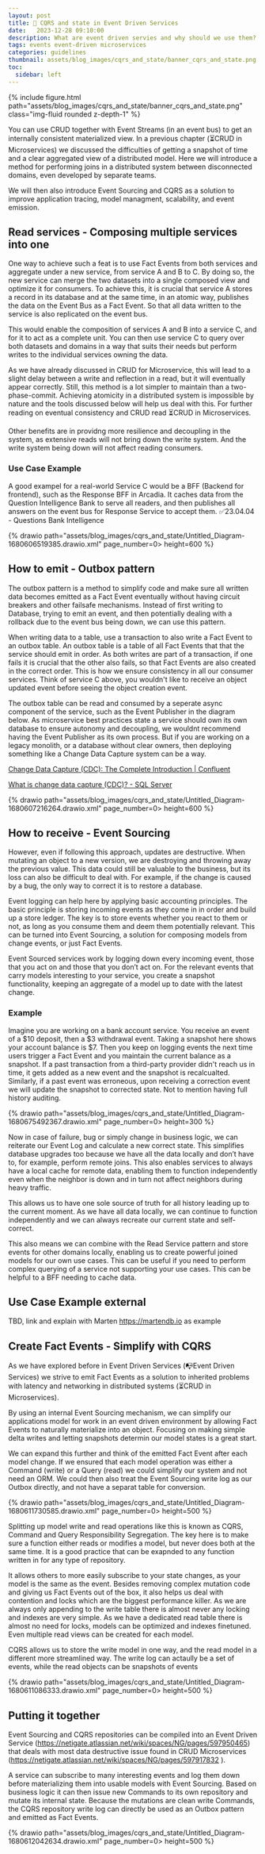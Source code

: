 ```yaml
---
layout: post
title: 🎏 CQRS and state in Event Driven Services
date:   2023-12-28 09:10:00
description: What are event driven servies and why should we use them?
tags: events event-driven microservices
categories: guidelines
thumbnail: assets/blog_images/cqrs_and_state/banner_cqrs_and_state.png
toc:
  sidebar: left
---
```


{% include figure.html path="assets/blog_images/cqrs_and_state/banner_cqrs_and_state.png" class="img-fluid rounded z-depth-1" %}

You can use CRUD together with Event Streams (in an event bus) to get an internally consistent materialized view. In a previous chapter (:hourglass_flowing_sand:CRUD in Microservices) we discussed the difficulties of getting a snapshot of time and a clear aggregated view of a distributed model. Here we will introduce a method for performing joins in a distributed system between disconnected domains, even developed by separate teams.

We will then also introduce Event Sourcing and CQRS as a solution to improve application tracing, model managment, scalability, and event emission.

## Read services - Composing multiple services into one

One way to achieve such a feat is to use Fact Events from both services and aggregate under a new service, from service A and B to C. By doing so, the new service can merge the two datasets into a single composed view and optimize it for consumers. To achieve this, it is crucial that service A stores a record in its database and at the same time, in an atomic way, publishes the data on the Event Bus as a Fact Event. So that all data written to the service is also replicated on the event bus.

This would enable the composition of services A and B into a service C, and for it to act as a complete unit. You can then use service C to query over both datasets and domains in a way that suits their needs but perform writes to the individual services owning the data.

As we have already discussed in CRUD for Microservice, this will lead to a slight delay between a write and reflection in a read, but it will eventually appear correctly. Still, this method is a lot simpler to maintain than a two-phase-commit. Achieving atomicity in a distributed system is impossible by nature and the tools discussed below will help us deal with this. For further reading on eventual consistency and CRUD read :hourglass_flowing_sand:CRUD in Microservices.

Other benefits are in providng more resilience and decoupling in the system, as extensive reads will not bring down the write system. And the write system being down will not affect reading consumers. 

### Use Case Example
A good exampel for a real-world Service C would be a BFF (Backend for frontend), such as the Response BFF in Arcadia. It caches data from the Question Intelligence Bank to serve all readers, and then publishes all answers on the event bus for Response Service to accept them.  :white_check_mark:23.04.04 - Questions Bank Intelligence 

{% drawio path="assets/blog_images/cqrs_and_state/Untitled_Diagram-1680606519385.drawio.xml" page_number=0> height=600 %}

## How to emit - Outbox pattern  
The outbox pattern is a method to simplify code and make sure all written data becomes emitted as a Fact Event eventually without having circuit breakers and other failsafe mechanisms. Instead of first writing to Database, trying to emit an event, and then potentially dealing with a rollback due to the event bus being down, we can use this pattern.

When writing data to a table, use a transaction to also write a Fact Event to an outbox table. An outbox table is a table of all Fact Events that that the service should emit in order. As both writes are part of a transaction, if one fails it is crucial that the other also fails, so that Fact Events are also created in the correct order. This is how we ensure consistency in all our consumer services. Think of service C above, you wouldn't like to receive an object updated event before seeing the object creation event.

The outbox table can be read and consumed by a seperate async component of the service, such as the Event Publisher in the diagram below. As microservice best practices state a service should own its own database to ensure autonomy and decoupling, we wouldnt recommend having the Event Publisher as its own process. But if you are working on a legacy monolith, or a database without clear owners, then deploying something like a Change Data Capture system can be a way. 

[Change Data Capture (CDC): The Complete Introduction | Confluent](https://www.confluent.io/learn/change-data-capture/)

[What is change data capture (CDC)? - SQL Server](https://learn.microsoft.com/en-us/sql/relational-databases/track-changes/about-change-data-capture-sql-server?view=sql-server-ver16)


{% drawio path="assets/blog_images/cqrs_and_state/Untitled_Diagram-1680607216264.drawio.xml" page_number=0> height=600 %}


## How to receive - Event Sourcing
However, even if following this approach, updates are destructive. When mutating an object to a new version, we are destroying and throwing away the previous value. This data could still be valuable to the business, but its loss can also be difficult to deal with. For example, if the change is caused by a bug, the only way to correct it is to restore a database.

Event logging can help here by applying basic accounting principles. The basic principle is storing incoming events as they come in in order and build up a store ledger. The key is to store events whether you react to them or not, as long as you consume them and deem them potentially relevant. This can be turned into Event Sourcing, a solution for composing models from change events, or just Fact Events.

Event Sourced services work by logging down every incoming event, those that you act on and those that you don’t act on. For the relevant events that carry models interesting to your service, you create a snapshot functionality, keeping an aggregate of a model up to date with the latest change.

### Example
Imagine you are working on a bank account service. You receive an event of a $10 deposit, then a $3 withdrawal event. Taking a snapshot here shows your account balance is $7. Then you keep on logging events the next time users trigger a Fact Event and you maintain the current balance as a snapshot. If a past transaction from a third-party provider didn't reach us in time, it gets added as a new event and the snapshot is recalcualted. Similarly, if a past event was erroneous, upon receiving a correction event we will update the snapshot to corrected state. Not to mention having full history auditing.

{% drawio path="assets/blog_images/cqrs_and_state/Untitled_Diagram-1680675492367.drawio.xml" page_number=0> height=300 %}

Now in case of failure, bug or simply change in business logic, we can reiterate our Event Log and calculate a new correct state. This simplifies database upgrades too because we have all the data locally and don’t have to, for example, perform remote joins. This also enables services to always have a local cache for remote data, enabling them to function independently even when the neighbor is down and in turn not affect neighbors during heavy traffic.

This allows us to have one sole source of truth for all history leading up to the current moment. As we have all data locally, we can continue to function independently and we can always recreate our current state and self-correct.  

This also means we can combine with the Read Service pattern and store events for other domains locally, enabling us to create powerful joined models for our own use cases. This can be useful if you need to perform complex querying of a service not supporting your use cases.  This can be helpful to a BFF needing to cache data.

## Use Case Example external

TBD, link and explain with Marten https://martendb.io as example

## Create Fact Events - Simplify with CQRS 
As we have explored before in Event Driven Services (:mailbox_with_no_mail:Event Driven Services) we strive to emit Fact Events as a solution to inherited problems with latency and networking in distributed systems (:hourglass_flowing_sand:CRUD in Microservices).

By using an internal Event Sourcing mechanism, we can simplify our applications model for work in an event driven environment by allowing Fact Events to naturally materialize into an object. Focusing on making simple delta writes and letting snapshots determin our model states is a great start.

We can expand this further and think of the emitted Fact Event after each model change. If we ensured that each model operation was either a Command (write) or a Query (read) we could simplify our system and not need an ORM. We could then also treat the Event Sourcing write log as our Outbox directly, and not have a separat table for conversion.

{% drawio path="assets/blog_images/cqrs_and_state/Untitled_Diagram-1680611730585.drawio.xml" page_number=0> height=500 %}
 
Splitting up model write and read operations like this is known as CQRS, Command and Query Responsibility Segregation. The key here is to make sure a function either reads or modifies a model, but never does both at the same time. It is a good practice that can be exapnded to any function written in for any type of repository.

It allows others to more easily subscribe to your state changes, as your model is the same as the event.
Besides removing complex mutation code and giving us Fact Events out of the box, it also helps us deal with contention and locks which are the biggest performance killer. As we are always only appending to the write table there is almost never any locking and indexes are very simple. As we have a dedicated read table there is almost no need for locks, models can be optimized and indexes finetuned. Even multiple read views can be created for each model. 

CQRS allows us to store the write model in one way, and the read model in a different more streamlined way. The write log can actaully be a set of events, while the read objects can be snapshots of events 
 
{% drawio path="assets/blog_images/cqrs_and_state/Untitled_Diagram-1680611086333.drawio.xml" page_number=0> height=500 %}
 
## Putting it together
Event Sourcing and CQRS repositories can be compiled into an Event Driven Service (https://netigate.atlassian.net/wiki/spaces/NG/pages/597950465) that deals with most data destructive issue found in CRUD Microservices (https://netigate.atlassian.net/wiki/spaces/NG/pages/597917832 ). 

A service can subscribe to many interesting events and log them down before materializing them into usable models with Event Sourcing. Based on business logic it can then issue new Commands to its own repository and mutate its internal state. Because the mutations are clean write Commands, the CQRS repository write log can directly be used as an Outbox pattern and emitted as Fact Events. 
 
{% drawio path="assets/blog_images/cqrs_and_state/Untitled_Diagram-1680612042634.drawio.xml" page_number=0> height=500 %}

 
